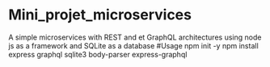 # Mini_projet_microservices
A simple microservices with REST and et GraphQL architectures using node js as a framework and SQLite as a database
#Usage
npm init -y
npm install express graphql sqlite3 body-parser express-graphql
